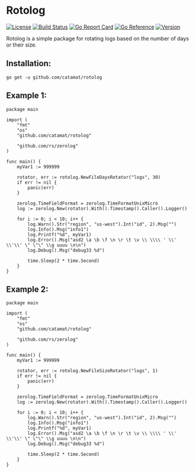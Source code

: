 # Rotolog
[![License](https://img.shields.io/github/license/mashape/apistatus.svg)](https://github.com/catamat/rotolog/blob/master/LICENSE)
[![Build Status](https://travis-ci.org/catamat/rotolog.svg?branch=master)](https://travis-ci.org/catamat/rotolog)
[![Go Report Card](https://goreportcard.com/badge/github.com/catamat/rotolog)](https://goreportcard.com/report/github.com/catamat/rotolog)
[![Go Reference](https://pkg.go.dev/badge/github.com/catamat/rotolog.svg)](https://pkg.go.dev/github.com/catamat/rotolog)
[![Version](https://img.shields.io/github/tag/catamat/rotolog.svg?color=blue&label=version)](https://github.com/catamat/rotolog/releases)

Rotolog is a simple package for rotating logs based on the number of days or their size.

## Installation:
```
go get -u github.com/catamat/rotolog
```
## Example 1:
```golang
package main

import (
	"fmt"
	"os"
	"github.com/catamat/rotolog"

	"github.com/rs/zerolog"
)

func main() {
	myVar1 := 999999

	rotator, err := rotolog.NewFileDaysRotator("logs", 30)
	if err != nil {
		panic(err)
	}

	zerolog.TimeFieldFormat = zerolog.TimeFormatUnixMicro
	log := zerolog.New(rotator).With().Timestamp().Caller().Logger()

	for i := 0; i < 10; i++ {
		log.Warn().Str("region", "us-west").Int("id", 2).Msg("")
		log.Info().Msg("info1")
		log.Printf("%d", myVar1)
		log.Error().Msg("asd2 \a \b \f \n \r \t \v \\ \\\\ ' \\' \\'\\' \" \"\" \\g uuuu \n\n")
		log.Debug().Msg("debug33 %d")

		time.Sleep(2 * time.Second)
	}
}

```

## Example 2:
```golang
package main

import (
	"fmt"
	"os"
	"github.com/catamat/rotolog"

	"github.com/rs/zerolog"
)

func main() {
	myVar1 := 999999

	rotator, err := rotolog.NewFileSizeRotator("logs", 1)
	if err != nil {
		panic(err)
	}

	zerolog.TimeFieldFormat = zerolog.TimeFormatUnixMicro
	log := zerolog.New(rotator).With().Timestamp().Caller().Logger()

	for i := 0; i < 10; i++ {
		log.Warn().Str("region", "us-west").Int("id", 2).Msg("")
		log.Info().Msg("info1")
		log.Printf("%d", myVar1)
		log.Error().Msg("asd2 \a \b \f \n \r \t \v \\ \\\\ ' \\' \\'\\' \" \"\" \\g uuuu \n\n")
		log.Debug().Msg("debug33 %d")

		time.Sleep(2 * time.Second)
	}
}

```